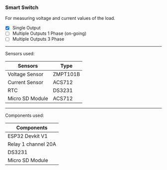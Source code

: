 ### Smart Switch
For measuring voltage and current values of the load.

- [x] Single Output
- [ ] Multiple Outputs 1 Phase (on-going)
- [ ] Multiple Outputs 3 Phase

---

Sensors used:

| Sensors  | Type |
| ------------- | ------------- |
| Voltage Sensor  | ZMPT101B  |
| Current Sensor  | ACS712  |
| RTC  | DS3231  |
| Micro SD Module  | ACS712  |

---

Components used:

| Components |
| ------------- |
| ESP32 Devkit V1 |
| Relay   1 channel 20A |
| DS3231  |
| Micro SD Module |

